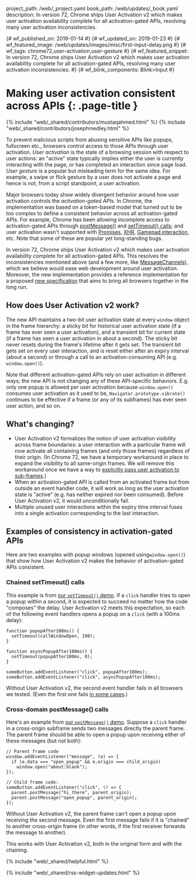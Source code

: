 project_path: /web/_project.yaml
book_path: /web/updates/_book.yaml
description: In version 72, Chrome ships User Activation v2 which makes user activation availability complete for all activation-gated APIs, resolving many user activation inconsistencies.

{# wf_published_on: 2019-01-14 #}
{# wf_updated_on: 2019-01-23 #}
{# wf_featured_image: /web/updates/images/misc/first-input-delay.png #}
{# wf_tags: chrome72,user-activation,user-gesture #}
{# wf_featured_snippet: In version 72, Chrome ships User Activation v2 which makes user activation availability complete for all activation-gated APIs, resolving many user activation inconsistencies. #}
{# wf_blink_components: Blink>Input #}

# Making user activation consistent across APIs {: .page-title }

{% include "web/_shared/contributors/mustaqahmed.html" %}
{% include "web/_shared/contributors/josephmedley.html" %}

To prevent malicious scripts from abusing sensitive APIs like popups,
fullscreen etc., browsers control access to those APIs through user
activation.  _User activation_ is the state of a browsing session with respect
to user actions: an "active" state typically implies either the user is
currently interacting with the page, or has completed an interaction since page
load.  _User gesture_ is a popular but misleading term for the same idea. For
example, a swipe or flick gesture by a user does not activate a page and hence
is not, from a script standpoint, a user activation.

Major browsers today show widely divergent behavior around how user activation
controls the _activation-gated APIs_.  In Chrome, the implementation was based
on a token-based model that turned out to be too complex to define a consistent
behavior across all activation-gated APIs.  For example, Chrome has been
allowing incomplete access to activation-gated APIs through
[postMessage()](https://crbug.com/161068) and
[setTimeout() calls](https://crbug.com/802291); and user activation wasn't
supported with [Promises](https://crbug.com/404161),
[XHR](https://crbug.com/760848),
[Gamepad interaction](https://crbug.com/381596), etc.  Note that some of these
are popular yet long-standing bugs.

In version 72, Chrome ships User Activation v2 which makes user
activation availability complete for all activation-gated APIs.  This resolves
the inconsistencies mentioned above (and a few more, like
[MessageChannels](https://crbug.com/851493)), which we believe would ease web
development around user activation.  Moreover, the new implementation provides
a reference implementation for a proposed
[new specification](https://whatpr.org/html/3851/interaction.html#tracking-user-activation)
that aims to bring all browsers together in the long run.

## How does User Activation v2 work?

The new API maintains a two-bit user activation state at every `window` object
in the frame hierarchy: a sticky bit for historical user activation state (if a
frame has ever seen a user activation), and a transient bit for current state
(if a frame has seen a user activation in about a second).  The sticky bit
never resets during the frame's lifetime after it gets set.  The transient bit
gets set on every user interaction, and is reset either after an expiry
interval (about a second) or through a call to an activation-consuming API
(e.g. `window.open()`).

Note that different activation-gated APIs rely on user activation in different
ways; the new API is not changing any of these API-specific behaviors.  E.g.
only one popup is allowed per user activation because `window.open()` consumes
user activation as it used to be, `Navigator.prototype.vibrate()` continues to
be effective if a frame (or any of its subframes) has ever seen user action,
and so on.

## What's changing?

+   User Activation v2 formalizes the notion of user activation visibility
across frame boundaries: a user interaction with a particular frame will now
activate all containing frames (and only those frames) regardless of their
origin. (In Chrome 72, we have a temporary workaround in place to expand the
visibility to all same-origin frames.  We will remove this workaround once we
have a way to
[explicitly pass user activation to sub-frames](https://crbug.com/728334).)
+   When an activation-gated API is called from an activated frame but from
outside an event handler code, it will work as long as the user activation
state is "active" (e.g. has neither expired nor been consumed).  Before User
Activation v2, it would unconditionally fail.
+   Multiple unused user interactions within the expiry time interval fuses
into a single activation corresponding to the last interaction.

## Examples of consistency in activation-gated APIs

Here are two examples with popup windows (opened using`window.open()`) that
show how User Activation v2 makes the behavior of activation-gated APIs
consistent.

### Chained setTimeout() calls

This example is from
[our `setTimeout()` demo](https://mustaqahmed.github.io/user-activation-v2/api-consistency/setTimeout.html).
If a `click` handler tries to open a popup within a second, it is expected to
succeed no matter how the code "composes" the delay.  User Activation v2 meets
this expectation, so each of the following event handlers opens a popup on a
`click` (with a 100ms delay):

    function popupAfter100ms() {
      setTimeout(callWindowOpen, 100);
    }

    function asyncPopupAfter100ms() {
      setTimeout(popupAfter100ms, 0);
    }

    someButton.addEventListener("click", popupAfter100ms);
    someButton.addEventListener("click", asyncPopupAfter100ms);

Without User Activation v2, the second event handler fails in all browsers we
tested. (Even the first one fails
[in some cases](https://docs.google.com/document/d/1hYRTEkfWDl-KO4Y6cG469FBC3nyBy9_SYItZ1EEsXUA/edit#bookmark=id.7fb3jwz3is2s).)

### Cross-domain postMessage() calls

Here's an example from
[our `postMessage()` demo](https://mustaqahmed.github.io/user-activation-v2/api-consistency/postMessages.html).
Suppose a `click` handler in a cross-origin subframe sends two messages directly
the parent frame.  The parent frame should be able to open a popup upon
receiving either of these messages (but not both):

    // Parent frame code
    window.addEventListener("message", (e) => {
      if (e.data === "open_popup" && e.origin === child_origin)
        window.open("about:blank");
    });

    // Child frame code:
    someButton.addEventListener("click", () => {
      parent.postMessage("hi_there", parent_origin);
      parent.postMessage("open_popup", parent_origin);
    });

Without User Activation v2, the parent frame can't open a popup upon receiving
the second message.  Even the first message fails if it is "chained" to another
cross-origin frame (in other words, if the first receiver forwards the message
to another).

This works with User Activation v2, both in the original form and with the
chaining.  

{% include "web/_shared/helpful.html" %}

{% include "web/_shared/rss-widget-updates.html" %}
